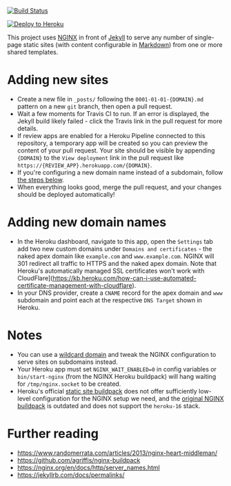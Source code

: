 [![Build Status](https://travis-ci.com/fightforthefuture/lovescensorship.svg?token=Phdq58g7NsfstW6gyeYW&branch=master)](https://travis-ci.com/fightforthefuture/lovescensorship)

[![Deploy to Heroku](https://www.herokucdn.com/deploy/button.svg)](https://heroku.com/deploy?template=https://github.com/fightforthefuture/lovescensorship)

This project uses [NGINX](https://www.nginx.com/) in front of [Jekyll](https://jekyllrb.com/) to serve any number of single-page static sites (with content configurable in [Markdown](https://daringfireball.net/projects/markdown/syntax)) from one or more shared templates.

# Adding new sites

- Create a new file in `_posts/` following the `0001-01-01-{DOMAIN}.md` pattern on a new `git` branch, then open a pull request.
- Wait a few moments for Travis CI to run. If an error is displayed, the Jekyll build likely failed - click the Travis link in the pull request for more details.
- If review apps are enabled for a Heroku Pipeline connected to this repository, a temporary app will be created so you can preview the content of your pull request. Your site should be visible by appending `{DOMAIN}` to the `View deployment` link in the pull request like `https://{REVIEW_APP}.herokuapp.com/{DOMAIN}`.
- If you're configuring a new domain name instead of a subdomain, follow [the steps below](#adding-new-domain-names).
- When everything looks good, merge the pull request, and your changes should be deployed automatically!

# Adding new domain names

- In the Heroku dashboard, navigate to this app, open the `Settings` tab add two new custom domains under `Domains and certificates` - the naked apex domain like `example.com` and `www.example.com`. NGINX will 301 redirect all traffic to HTTPS and the naked apex domain. Note that Heroku's automatically managed SSL certificates won't work with CloudFlare](https://kb.heroku.com/how-can-i-use-automated-certificate-management-with-cloudflare).
- In your DNS provider, create a `CNAME` record for the apex domain and `www` subdomain and point each at the respective `DNS Target` shown in Heroku.

# Notes
- You can use a [wildcard domain](https://devcenter.heroku.com/articles/custom-domains#add-a-wildcard-domain) and tweak the NGINX configuration to serve sites on subdomains instead.
- Your Heroku app must set `NGINX_WAIT_ENABLED=0` in config variables or `bin/start-nginx` (from the NGINX Heroku buildpack) will hang waiting for `/tmp/nginx.socket` to be created.
- Heroku's official [static site buildpack](https://github.com/heroku/heroku-buildpack-static) does not offer sufficiently low-level configuration for the NGINX setup we need, and the [original NGINX buildpack](https://github.com/ryandotsmith/nginx-buildpack) is outdated and does not support the `heroku-16` stack.

# Further reading
- https://www.randomerrata.com/articles/2013/nginx-heart-middleman/
- https://github.com/agriffis/nginx-buildpack
- https://nginx.org/en/docs/http/server_names.html
- https://jekyllrb.com/docs/permalinks/
